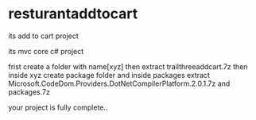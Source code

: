 # resturantaddtocart
its add to cart project 



its mvc core c# project

frist create a folder with name[xyz] then extract  trailthreeaddcart.7z
then inside xyz create package folder and inside packages extract Microsoft.CodeDom.Providers.DotNetCompilerPlatform.2.0.1.7z   and packages.7z

your project is fully complete..
